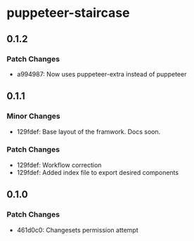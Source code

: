 # puppeteer-staircase

## 0.1.2

### Patch Changes

- a994987: Now uses puppeteer-extra instead of puppeteer

## 0.1.1

### Minor Changes

- 129fdef: Base layout of the framwork. Docs soon.

### Patch Changes

- 129fdef: Workflow correction
- 129fdef: Added index file to export desired components

## 0.1.0

### Patch Changes

- 461d0c0: Changesets permission attempt

